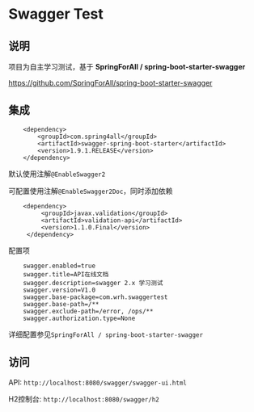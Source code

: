 # Swagger Test #

## 说明 ##
项目为自主学习测试，基于
**SpringForAll / spring-boot-starter-swagger**

<https://github.com/SpringForAll/spring-boot-starter-swagger>

## 集成 ##
```
    <dependency>
        <groupId>com.spring4all</groupId>
        <artifactId>swagger-spring-boot-starter</artifactId>
        <version>1.9.1.RELEASE</version>
    </dependency>
```
默认使用注解`@EnableSwagger2`

可配置使用注解`@EnableSwagger2Doc`，同时添加依赖
```
    <dependency>
         <groupId>javax.validation</groupId>
         <artifactId>validation-api</artifactId>
         <version>1.1.0.Final</version>
     </dependency>
```
配置项
```
    swagger.enabled=true
    swagger.title=API在线文档
    swagger.description=swagger 2.x 学习测试
    swagger.version=V1.0
    swagger.base-package=com.wrh.swaggertest
    swagger.base-path=/**
    swagger.exclude-path=/error, /ops/**
    swagger.authorization.type=None
```
详细配置参见`SpringForAll / spring-boot-starter-swagger`

## 访问 ##
API:
`http://localhost:8080/swagger/swagger-ui.html`

H2控制台: `http://localhost:8080/swagger/h2`